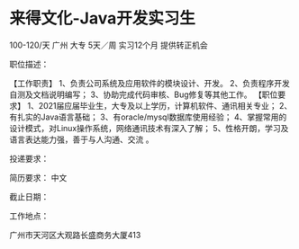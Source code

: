 # 来得文化-Java开发实习生

100-120/天 广州 大专 5天／周 实习12个月 提供转正机会

职位描述：

【工作职责】 1、负责公司系统及应用软件的模块设计、开发。 2、负责程序开发自测及文档说明编写； 3、协助完成代码审核、Bug修复等其他工作。 【职位要求】 1、2021届应届毕业生，大专及以上学历，计算机软件、通讯相关专业； 2、有扎实的Java语言基础； 3、有oracle/mysql数据库使用经验； 4、掌握常用的设计模式，对Linux操作系统，网络通讯技术有深入了解； 5、性格开朗，学习及语言表达能力强，善于与人沟通、交流 。

投递要求：

简历要求： 中文

截止日期：

工作地点：

广州市天河区大观路长盛商务大厦413